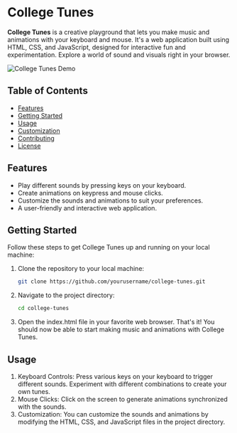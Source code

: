 # College Tunes

**College Tunes** is a creative playground that lets you make music and animations with your keyboard and mouse. It's a web application built using HTML, CSS, and JavaScript, designed for interactive fun and experimentation. Explore a world of sound and visuals right in your browser.

![College Tunes Demo](demo.gif)

## Table of Contents

- [Features](#features)
- [Getting Started](#getting-started)
- [Usage](#usage)
- [Customization](#customization)
- [Contributing](#contributing)
- [License](#license)

## Features

- Play different sounds by pressing keys on your keyboard.
- Create animations on keypress and mouse clicks.
- Customize the sounds and animations to suit your preferences.
- A user-friendly and interactive web application.

## Getting Started

Follow these steps to get College Tunes up and running on your local machine:

1. Clone the repository to your local machine:

   ```bash
   git clone https://github.com/yourusername/college-tunes.git
2. Navigate to the project directory:
   ```bash
   cd college-tunes
3. Open the index.html file in your favorite web browser.
That's it! You should now be able to start making music and animations with College Tunes.

## Usage

1. Keyboard Controls: Press various keys on your keyboard to trigger different sounds. Experiment with different combinations to create your own tunes.
2. Mouse Clicks: Click on the screen to generate animations synchronized with the sounds.
3. Customization: You can customize the sounds and animations by modifying the HTML, CSS, and JavaScript files in the project directory.
